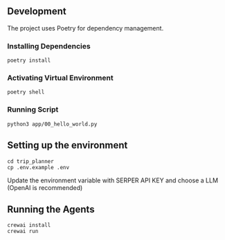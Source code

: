 ##

## Development

The project uses Poetry for dependency management.

### Installing Dependencies

```
poetry install
```

### Activating Virtual Environment

```
poetry shell
```

### Running Script

```
python3 app/00_hello_world.py
```

## Setting up the environment

```
cd trip_planner
cp .env.example .env
```

Update the environment variable with SERPER API KEY and choose a LLM (OpenAI is recommended)

## Running the Agents

```
crewai install
crewai run
```

